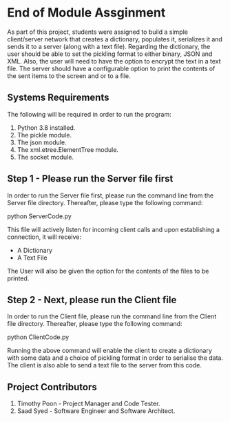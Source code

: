 # End of Module Assginment

As part of this project, students were assigned to build a simple client/server network that creates a dictionary, populates it, serializes it and sends it to a server (along with a text file). Regarding the dictionary, the user should be able to set the pickling format to either binary, JSON and XML. Also, the user will need to have the option to encrypt the text in a text file. The server should have a configurable option to print the contents of the sent items to the screen and or to a file. 

## Systems Requirements

The following will be required in order to run the program:
1. Python 3.8 installed.
2. The pickle module.
3. The json module.
4. The xml.etree.ElementTree module. 
5. The socket module.

## Step 1 - Please run the Server file first

In order to run the Server file first, please run the command line from the Server file directory. Thereafter, please type the following command:

python ServerCode.py

This file will actively listen for incoming client calls and upon establishing a connection, it will receive:
- A Dictionary
- A Text File

The User will also be given the option for the contents of the files to be printed.

## Step 2 - Next, please run the Client file

In order to run the Client file, please run the command line from the Client file directory. Thereafter, please type the following command:

python ClientCode.py

Running the above command will enable the client to create a dictionary with some data and a choice of pickling format in order to serialise the data. The client is also able to send a text file to the server from this code.

## Project Contributors
1. Timothy Poon - Project Manager and Code Tester.
2. Saad Syed - Software Engineer and Software Architect.
